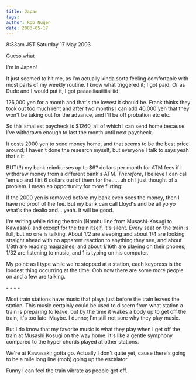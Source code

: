 ```yaml
---
title: Japan
tags: 
author: Rob Nugen
date: 2003-05-17
---
```


<p class=date>8:33am JST Saturday 17 May 2003</p>

<p>Guess what</p>

<p>I'm in Japan!</p>

<p>It just seemed to hit me, as I'm actually kinda sorta feeling
comfortable with most parts of my weekly routine.  I know what
triggered it; I got paid.  Or as Dude and I would put it, I got
paaaaiiiaaiiiiiaiiiid!</p>

<p>126,000 yen for a month and that's the lowest it should be.  Frank
thinks they took out too much rent and after two months I can add
40,000 yen that they won't be taking out for the advance, and I'll be
off probation etc etc.</p>

<p>So this smallest paycheck is $1260, all of which I can send home
because I've withdrawn enough to last the month until next paycheck.</p>

<p>It costs 2000 yen to send money home, and that seems to be the best
price around; I haven't done the research myself, but everyone I talk
to says yeah that's it.</p>

<p>BUT(!!) my bank reimburses up to $6? dollars per month for ATM fees
if I withdraw money from a different bank's ATM.   <em>Therefore</em>,
I believe I can call 'em up and flirt 6 dollars out of them for
the.....  uh oh I just thought of a problem.  I mean an opportunity
for more flirting:</p>

<p>If the 2000 yen is removed before my bank even sees the money, then
I have no proof of the fee.  But my bank can call Lloyd's and be all
yo yo what's the dealio and...  yeah.  It will be good.</p>

<p>I'm writing while riding the train (Nambu line from Musashi-Kosugi
to Kawasaki) and except for the train itself, it's silent.  Every seat
on the train is full, but no one is talking.  About 1/2 are sleeping
and about 1/4 are looking straight ahead with no apparent reaction to
anything they see, and about 1/8th are reading magazines, and about
1/16th are playing on their phones, 1/32 are listening to music, and 1
is typing on his computer.</p>

<p>My point: as I type while we're stopped at a station, each keypress
is the loudest thing occurring at the time.  Ooh now there are some
more people on and a few are talking.</p>

<p>- - - -</p>

<p>Most train stations have music that plays just before the train
leaves the station.  This music certainly could be used to discern
from what station a train is preparing to leave, but by the time it
wakes a body up to get off the train, it's too late.  Maybe.  I dunno;
I'm still not sure why they play music.</p>

<p>But I do know that my favorite music is what they play when I get
off the train at Musashi Kosugi on the way home.  It's like a gentle
symphony compared to the hyper chords played at other stations.</p>

<p>We're at Kawasaki; gotta go.  Actually I don't quite yet, cause
there's going to be a mile long line (mob) going up the escalator. </p>

<p>Funny I can feel the train vibrate as people get off.</p>

